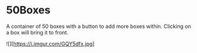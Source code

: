 # 50Boxes
A container of 50 boxes with a button to add more boxes within. Clicking on a box will bring it to front.

![][https://i.imgur.com/GQY5dfx.jpg]
